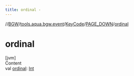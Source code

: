 ```yaml
---
title: ordinal -
---
```

//[BGW](../../../../index.md)/[tools.aqua.bgw.event](../../index.md)/[KeyCode](../index.md)/[PAGE_DOWN](index.md)/[ordinal](ordinal.md)



# ordinal  
[jvm]  
Content  
val [ordinal](ordinal.md): [Int](https://kotlinlang.org/api/latest/jvm/stdlib/kotlin/-int/index.html)  



